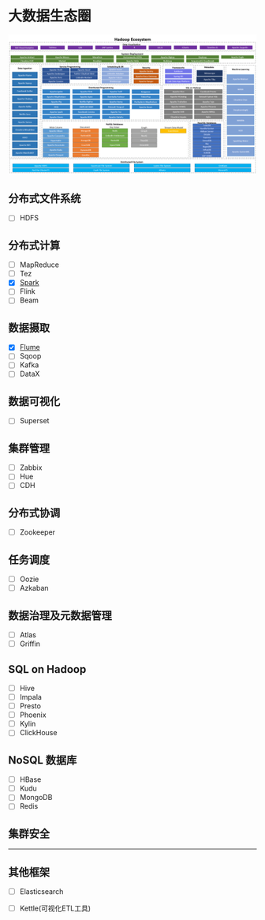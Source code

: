 # 大数据生态圈

![HadoopEcosystem](Hadoop\data\HadoopEcosystem.png)

## 分布式文件系统

- [ ] HDFS

## 分布式计算

- [ ] MapReduce
- [ ] Tez
- [x] [Spark](Spark/Spark.md)
- [ ] Flink
- [ ] Beam

## 数据摄取

- [x] [Flume](Flume/Flume.md)
- [ ] Sqoop
- [ ] Kafka
- [ ] DataX

## 数据可视化

- [ ] Superset

## 集群管理

- [ ] Zabbix
- [ ] Hue
- [ ] CDH

## 分布式协调

- [ ] Zookeeper

## 任务调度

- [ ] Oozie
- [ ] Azkaban

## 数据治理及元数据管理

- [ ] Atlas
- [ ] Griffin

## SQL on Hadoop

- [ ] Hive
- [ ] Impala
- [ ] Presto
- [ ] Phoenix
- [ ] Kylin
- [ ] ClickHouse

## NoSQL 数据库

- [ ] HBase
- [ ] Kudu
- [ ] MongoDB
- [ ] Redis

## 集群安全

***

## 其他框架

- [ ] Elasticsearch
- [ ] Kettle(可视化ETL工具)



